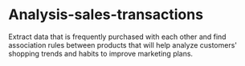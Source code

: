 # Analysis-sales-transactions
 Extract data that is frequently purchased with each other and find association rules between products that will help analyze customers' shopping trends and habits to improve marketing plans. 
